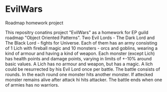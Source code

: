 # EvilWars
Roadmap homework project

This repositry conatins project "EvilWars" as a homework for EP guild roadmap "Object Oriented Patterns".
Two Evil Lords - The Dark Lord and The Black Lord - fights for Universe.
Each of them has an army consisting of 1 Lich with fireball magic and 10 monsters - orcs and goblins, wearing a kind of armour and having a kind of weapon.
Each monster (except Lich) has health points and damage points, varying in limits of +-10% around basic values.
A Lich has no armour and weapon, but has a magic.
A lich could be resurrected by his Evil Lord once per battle.
The battle consists of rounds. In the each round one monster hits another monster. If attecked monster remains alive after attack hi hits attacker.
The battle ends when one of armies has no warriors.
